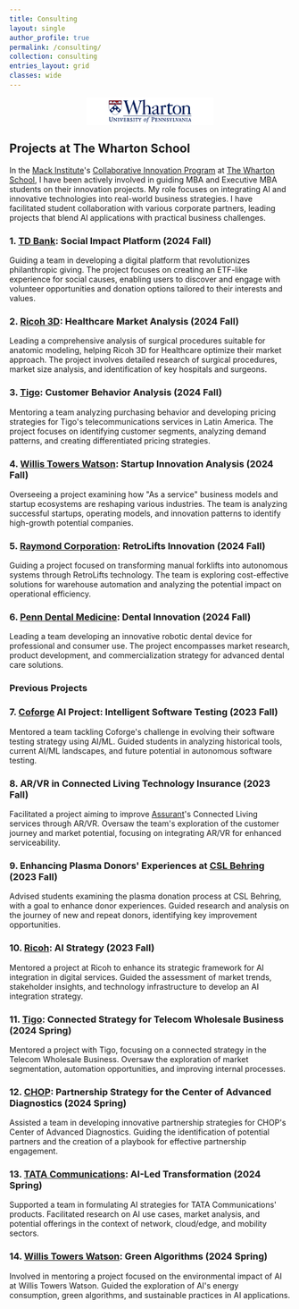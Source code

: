 ```yaml
---
title: Consulting
layout: single
author_profile: true
permalink: /consulting/
collection: consulting
entries_layout: grid
classes: wide
---
```


<div style="text-align:center; display:flex; justify-content:center; align-items:center; gap:20px; margin-bottom: 20px;">
    <a href="[https://www.wharton.upenn.edu/](https://mackinstitute.wharton.upenn.edu/students/collaborative-innovation-program/)" style="display: flex; align-items: center;">
        <img src="/assets/images/whartonlogo.png" alt="The Wharton School Logo" style="width: auto; height: 50px;"/>
    </a>
</div>

## Projects at The Wharton School

In the [Mack Institute](https://mackinstitute.wharton.upenn.edu/)'s [Collaborative Innovation Program](https://mackinstitute.wharton.upenn.edu/corporate-partnership/collaborative-innovation-program-partners/) at [The Wharton School](https://www.wharton.upenn.edu/), I have been actively involved in guiding MBA and Executive MBA students on their innovation projects. My role focuses on integrating AI and innovative technologies into real-world business strategies. I have facilitated student collaboration with various corporate partners, leading projects that blend AI applications with practical business challenges. 

### 1. [TD Bank](https://www.td.com/): Social Impact Platform (2024 Fall)
Guiding a team in developing a digital platform that revolutionizes philanthropic giving. The project focuses on creating an ETF-like experience for social causes, enabling users to discover and engage with volunteer opportunities and donation options tailored to their interests and values.

### 2. [Ricoh 3D](https://www.ricoh-usa.com/en/industries/healthcare/3d-for-healthcare): Healthcare Market Analysis (2024 Fall)
Leading a comprehensive analysis of surgical procedures suitable for anatomic modeling, helping Ricoh 3D for Healthcare optimize their market approach. The project involves detailed research of surgical procedures, market size analysis, and identification of key hospitals and surgeons.

### 3. [Tigo](https://www.tigo.com/): Customer Behavior Analysis (2024 Fall)
Mentoring a team analyzing purchasing behavior and developing pricing strategies for Tigo's telecommunications services in Latin America. The project focuses on identifying customer segments, analyzing demand patterns, and creating differentiated pricing strategies.

### 4. [Willis Towers Watson](https://www.wtwco.com/): Startup Innovation Analysis (2024 Fall)
Overseeing a project examining how "As a service" business models and startup ecosystems are reshaping various industries. The team is analyzing successful startups, operating models, and innovation patterns to identify high-growth potential companies.

### 5. [Raymond Corporation](https://www.raymondcorp.com/): RetroLifts Innovation (2024 Fall)
Guiding a project focused on transforming manual forklifts into autonomous systems through RetroLifts technology. The team is exploring cost-effective solutions for warehouse automation and analyzing the potential impact on operational efficiency.

### 6. [Penn Dental Medicine](https://www.dental.upenn.edu/): Dental Innovation (2024 Fall)
Leading a team developing an innovative robotic dental device for professional and consumer use. The project encompasses market research, product development, and commercialization strategy for advanced dental care solutions.

### Previous Projects

### 7. [Coforge](https://www.coforge.com/) AI Project: Intelligent Software Testing (2023 Fall)
Mentored a team tackling Coforge's challenge in evolving their software testing strategy using AI/ML. Guided students in analyzing historical tools, current AI/ML landscapes, and future potential in autonomous software testing.

### 8. AR/VR in Connected Living Technology Insurance (2023 Fall)
Facilitated a project aiming to improve [Assurant](https://www.assurant.com/)'s Connected Living services through AR/VR. Oversaw the team's exploration of the customer journey and market potential, focusing on integrating AR/VR for enhanced serviceability.

### 9. Enhancing Plasma Donors' Experiences at [CSL Behring](https://www.csl.com/) (2023 Fall)
Advised students examining the plasma donation process at CSL Behring, with a goal to enhance donor experiences. Guided research and analysis on the journey of new and repeat donors, identifying key improvement opportunities.

### 10. [Ricoh](https://www.ricoh.com/): AI Strategy (2023 Fall)
Mentored a project at Ricoh to enhance its strategic framework for AI integration in digital services. Guided the assessment of market trends, stakeholder insights, and technology infrastructure to develop an AI integration strategy.

### 11. [Tigo](https://www.tigo.com/): Connected Strategy for Telecom Wholesale Business (2024 Spring)
Mentored a project with Tigo, focusing on a connected strategy in the Telecom Wholesale Business. Oversaw the exploration of market segmentation, automation opportunities, and improving internal processes.

### 12. [CHOP](https://www.chop.edu/): Partnership Strategy for the Center of Advanced Diagnostics (2024 Spring)
Assisted a team in developing innovative partnership strategies for CHOP's Center of Advanced Diagnostics. Guiding the identification of potential partners and the creation of a playbook for effective partnership engagement.

### 13. [TATA Communications](https://www.tatacommunications.com/): AI-Led Transformation (2024 Spring)
Supported a team in formulating AI strategies for TATA Communications' products. Facilitated research on AI use cases, market analysis, and potential offerings in the context of network, cloud/edge, and mobility sectors.

### 14. [Willis Towers Watson](https://www.wtwco.com/): Green Algorithms (2024 Spring)
Involved in mentoring a project focused on the environmental impact of AI at Willis Towers Watson. Guided the exploration of AI's energy consumption, green algorithms, and sustainable practices in AI applications.
